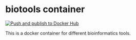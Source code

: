 # biotools container #

[![Push and publish to Docker Hub](https://github.com/wckdouglas/bio-tools/actions/workflows/docker.yml/badge.svg)](https://github.com/wckdouglas/bio-tools/actions/workflows/docker.yml)

This is a docker container for different bioinformatics tools.

